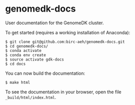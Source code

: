 # genomedk-docs

User documentation for the GenomeDK cluster.

To get started (requires a working installation of Anaconda):

    $ git clone git@github.com:birc-aeh/genomedk-docs.git
    $ cd genomedk-docs/
    $ conda activate
    $ conda env create
    $ source activate gdk-docs
    $ cd docs

You can now build the documentation:

    $ make html

To see the documentation in your browser, open the file 
`_build/html/index.html`.